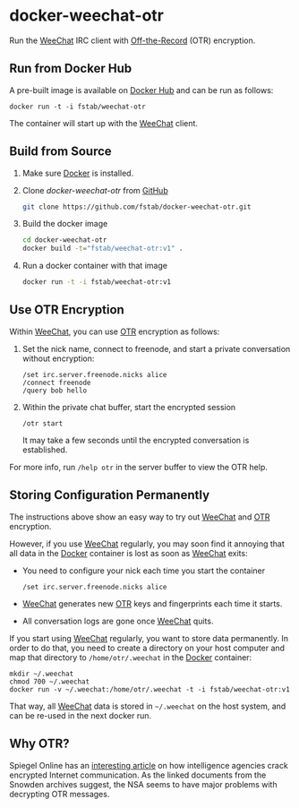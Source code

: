 docker-weechat-otr
==================

Run the [WeeChat](https://weechat.org) IRC client with [Off-the-Record](http://en.wikipedia.org/wiki/Off-the-Record_Messaging) (OTR) encryption.

Run from Docker Hub
-------------------

A pre-built image is available on [Docker Hub](https://registry.hub.docker.com/u/fstab/weechat-otr) and can be run as follows:

    docker run -t -i fstab/weechat-otr

The container will start up with the [WeeChat](https://weechat.org) client.

Build from Source
-----------------

1. Make sure [Docker](https://www.docker.com) is installed.
3. Clone _docker-weechat-otr_ from [GitHub](https://github.com/fstab/docker-weechat-otr)

   ```bash
   git clone https://github.com/fstab/docker-weechat-otr.git
   ```
4. Build the docker image

   ```bash
   cd docker-weechat-otr
   docker build -t="fstab/weechat-otr:v1" .
   ```

5. Run a docker container with that image

   ```bash
   docker run -t -i fstab/weechat-otr:v1

Use OTR Encryption
------------------

Within [WeeChat](https://weechat.org), you can use [OTR](http://en.wikipedia.org/wiki/Off-the-Record_Messaging) encryption as follows:

1. Set the nick name, connect to freenode, and start a private conversation without encryption:
 
   ```
   /set irc.server.freenode.nicks alice
   /connect freenode
   /query bob hello
   ```

2. Within the private chat buffer, start the encrypted session

   ```
   /otr start
   ```
   It may take a few seconds until the encrypted conversation is established.

For more info, run `/help otr` in the server buffer to view the OTR help.

Storing Configuration Permanently
---------------------------------

The instructions above show an easy way to try out [WeeChat](https://weechat.org) and [OTR](http://en.wikipedia.org/wiki/Off-the-Record_Messaging) encryption.

However, if you use [WeeChat](https://weechat.org) regularly, you may soon find it annoying that all data in the [Docker](http://docker.io) container is lost as soon as [WeeChat](https://weechat.org) exits:


  * You need to configure your nick each time you start the container

    ```
    /set irc.server.freenode.nicks alice
    ```
  * [WeeChat](https://weechat.org) generates new [OTR](http://en.wikipedia.org/wiki/Off-the-Record_Messaging) keys and fingerprints each time it starts.
  * All conversation logs are gone once [WeeChat](https://weechat.org) quits.

If you start using [WeeChat](https://weechat.org) regularly, you want to store data permanently. In order to do that, you need to create a directory on your host computer and map that directory to `/home/otr/.weechat` in the [Docker](http://docker.io) container:

    mkdir ~/.weechat
    chmod 700 ~/.weechat
    docker run -v ~/.weechat:/home/otr/.weechat -t -i fstab/weechat-otr:v1

That way, all [WeeChat](https://weechat.org) data is stored in `~/.weechat` on the host system, and can be re-used in the next docker run.

Why OTR?
--------

Spiegel Online has an [interesting article](http://spon.de/aeo0j) on how intelligence agencies crack encrypted Internet communication. As the linked documents from the Snowden archives suggest, the NSA seems to have major problems with decrypting OTR messages.

